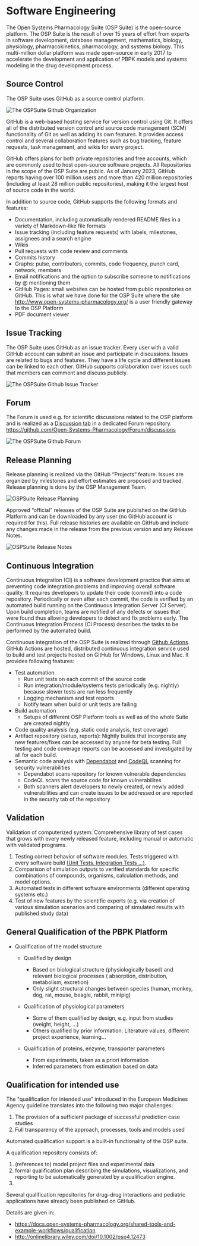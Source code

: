 # Software Engineering

The Open Systems Pharmacology Suite (OSP Suite) is the open-source platform. The OSP Suite is the result of over 15 years of effort from experts in software development, database management, mathematics, biology, physiology, pharmacokinetics, pharmacology, and systems biology. This multi-million dollar platform was made open-source in early 2017 to accelerate the development and application of PBPK models and systems modeling in the drug development process.

## Source Control
The OSP Suite uses GitHub as a source control platform.

![The OSPSuite Github Organization](../assets/images/osp-github.png)

GitHub is a web-based hosting service for version control using Git. It offers all of the distributed version control and source code management (SCM) functionality of Git as well as adding its own features. It provides access control and several collaboration features such as bug tracking, feature requests, task management, and wikis for every project.

GitHub offers plans for both private repositories and free accounts, which are commonly used to host open-source software projects. All Repositories in the scope of the OSP Suite are public. As of January 2023, GitHub reports having over 100 million users and more than 420 million repositories (including at least 28 million public repositories), making it the largest host of source code in the world.

In addition to source code, GitHub supports the following formats and features:
* Documentation, including automatically rendered README files in a variety of Markdown-like file formats
* Issue tracking (including feature requests) with labels, milestones, assignees and a search engine
* Wikis
* Pull requests with code review and comments
* Commits history
* Graphs: pulse, contributors, commits, code frequency, punch card, network, members
* Email notifications and the option to subscribe someone to notifications by @ mentioning them
* GitHub Pages: small websites can be hosted from public repositories on GitHub. This is what we have done for the OSP Suite where the site http://www.open-systems-pharmacology.org/ is a user friendly gateway to the OSP Platform
* PDF document viewer

## Issue Tracking
The OSP Suite uses GitHub as an issue tracker. Every user with a valid GitHub account can submit an issue and participate in discussions. Issues are related to bugs and features. They have a life cycle and different issues can be linked to each other. GitHub supports collaboration over issues such that members can comment and discuss publicly.

![The OSPSuite Github Issue Tracker](../assets/images/issue-tracking.png)

## Forum
The Forum is used e.g. for scientific discussions related to the OSP platform and is realized as a [Discussion tab](https://docs.github.com/en/discussions) in a dedicated Forum repository. https://github.com/Open-Systems-Pharmacology/Forum/discussions

![The OSPSuite Github Forum](../assets/images/forum.png)

## Release Planning
Release planning is realized via the GitHub “Projects” feature. Issues are organized by milestones and effort estimates are proposed and tracked. Release planning is done by the OSP Management Team.

![OSPSuite Release Planning](../assets/images/release-planning.png)

Approved “official” releases of the OSP Suite are published on the GitHub Platform and can be downloaded by any user (no GitHub account is required for this). Full release histories are available on GitHub and include any changes made in the release from the previous version and any Release Notes.

![OSPSuite Release Notes](../assets/images/release-notes.png)

## Continuous Integration
Continuous Integration (CI) is a software development practice that aims at preventing code integration problems and improving overall software quality. It requires developers to update their code (commit) into a code repository. Periodically or even after each commit, the code is verified by an automated build running on the Continuous Integration Server (CI Server). Upon build completion, teams are notified of any defects or issues that were found thus allowing developers to detect and fix problems early. The Continuous Integration Process (CI Process) describes the tasks to be performed by the automated build.

Continuous integration of the OSP Suite is realized through [Github Actions](https://github.com/features/actions). GitHub Actions are hosted, distributed continuous integration service used to build and test projects hosted on GitHub for Windows, Linux and Mac. It provides following features:

* Test automation
  * Run unit tests on each commit of the source code
  * Run integration/module/systems tests periodically (e.g. nightly) because slower tests are run less frequently
  * Logging mechanism and test reports
  * Notify team when build or unit tests are failing
* Build automation
  * Setups of different OSP Platform tools as well as of the whole Suite are created nightly
* Code quality analysis (e.g. static code analysis, test coverage)
* Artifact repository (setup, reports): Nightly builds that incorporate any new features/fixes can be accessed by anyone for beta testing. Full testing and code coverage reports can be accessed and investigated by all for each build.
* Semantic code analysis with [Dependabot](https://docs.github.com/en/code-security/getting-started/dependabot-quickstart-guide) and [CodeQL](https://codeql.github.com/docs/codeql-overview/about-codeql/) scanning for security vulnerabilities
  * Dependabot scans repository for known vulnerable dependencies
  * CodeQL scans the source code for known vulnerabilites
  * Both scanners alert developers to newly created, or newly added vulnerabilities and can create issues to be addressed or are reported in the security tab of the repository

## Validation
Validation of computerized system: Comprehensive library of test cases that grows with every newly released feature, including manual or automatic with validated programs.

1. Testing correct behavior of software modules. Tests triggered with every software build [(Unit Tests, Integration Tests …)](#Continuous-Integration).
2. Comparison of simulation outputs to verified standards for specific combinations of compounds, organisms, calculation methods, and model options.
3. Automated tests in different software environments (different operating systems etc.)
4. Test of new features by the scientific experts (e.g. via creation of various simulation scenarios and comparing of simulated results with published study data)

## General Qualification of the PBPK Platform
* Qualification of the model structure

  * Qualified by design

      * Based on biological structure (physiologically based) and relevant biological processes ( absorption, distribution, metabolism, excretion)
      * Only slight structural changes between species (human, monkey, dog, rat, mouse, beagle, rabbit, minipig)

  * Qualification of physiological parameters

      * Some of them qualified by design, e.g. input from studies (weight, height, …)
      * Others qualified by prior information: Literature values, different project experience, learning...

  * Qualification of proteins, enzyme, transporter parameters

      * From experiments, taken as a priori information
      * Inferred parameters from estimation based on data

## Qualification for intended use
The "qualification for intended use” introduced in the European Medicines Agency guideline translates into the following two major challenges:

1. The provision of a sufficient package of successful prediction case studies
1. Full transparency of the approach, processes, tools and models used

Automated qualification support is a built-in functionality of the OSP suite.

A qualification repository consists of:

1. (references to) model project files and experimental data
1. formal qualification plan describing the simulations, visualizations, and reporting to be automatically generated by a qualification engine.
2. 
Several qualification repositories for drug–drug interactions and pediatric applications have already been published on GitHub.

Details are given in:

* https://docs.open-systems-pharmacology.org/shared-tools-and-example-workflows/qualification
* http://onlinelibrary.wiley.com/doi/10.1002/psp4.12473